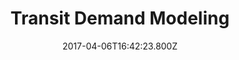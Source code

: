 ---
title: "Federal Highways Web-based Data"
heading: "Transit Demand Modeling"
title: "Transit Demand Modeling"
date: 2017-04-06T16:42:23.800Z
description: In June 2014, AVAIL was awarded a Project Phase II for its Bus Stop Level Transit Demand Modelling Project in order to pursue additional objectives in developing state-of-the-art microsimulation software for Transit Demand Modelling.
text: 
image: "/img/njtdm.jpg"
---